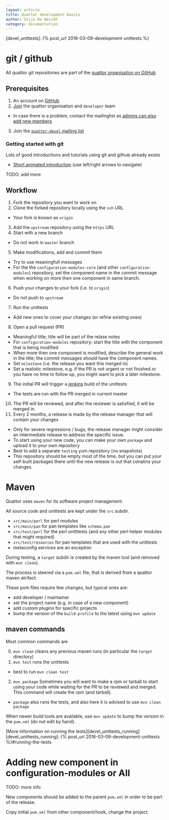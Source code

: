 ```yaml
---
layout: article
title: Quattor development basics
author: Stijn De Weirdt
category: documentation
---
```


[devel_unittests]: {% post_url 2016-03-09-development-unittests %}

# git / github

All quattor git repositories are part of the [quattor organisation on GitHub][quattor_gh]

[quattor_gh]: https://github.com/quattor


## Prerequisites

1. An account on [GitHub][github]
2. [Join][join_quattor] the quattor organisation and `developer` team
 * In case there is a problem, contact the mailinglist as [admins can also add new members][join_team_gh]
3. Join the [`quattor-devel` mailing list][quattor_devel_ml]

[github]: https://github.com
[join_quattor]: https://github.com/orgs/quattor/teams
[join_team_gh]: https://help.github.com/articles/adding-organization-members-to-a-team/
[quattor_devel_ml]: https://lists.sourceforge.net/lists/listinfo/quattor-devel

### Getting started with git

Lots of good introductions and tutorials using git and github already exists

* [Short animated introduction][lal_git_beginner_animation] (use left/right arrows to navigate)

[lal_git_beginner_animation]: https://ens.lal.in2p3.fr/NPAC/_static/slides/Git/slides/index.html#1

TODO: add more

## Workflow

1. Fork the repository you want to work on
2. Clone the forked repository locally using the `ssh` URL
 * Your fork is known as `origin`
3. Add the `upstream` repository using the `https` URL
4. Start with a new branch
 * Do not work in `master` branch
5. Make modifications, add and commit them
 * Try to use meaningfull messages
  * For the the `configuration-modules-core` (and other `configuration-modules`) repository, set the
    component name in the commit message when working on more then one component in same branch.
6. Push your changes to your fork (i.e. to `origin`)
 * Do not push to `upstream`
7. Run the unittests
 * Add new ones to cover your changes (or refine existing ones)
8. Open a pull request (PR)
 * Meaningful title; title will be part of the relase notes
  * For `configuration-modules` repository: start the title with the component that is being modified
   * When more then one component is modified, describe the general work in the title;
     the commit messages should have the component names.
 * Set `milestone` (i.e. the release you want this merged in)
  * Set a realistic milestone, e.g. if the PR is not urgent or not finished
    or you have no time to follow up, you might want to pick a later milestone.
9. The initial PR will trigger a [jenkins][quattor_jenkins] build of the unittests
 * The tests are run with the PR merged in current master
10. The PR will be reviewed, and after the reviewer is satisfied, it will be merged in.
11. Every 2 months, a release is made by the release manager that will contain your changes
 * Only for severe regressions / bugs, the release manager might consider an intermediate
   release to address the specific issue.
 * To start using your new code, you can make your own `package` and upload it to your own repository
  * Best to add a separate `testing` yum repository (no snapshots)
   * This repository should be empty most of the time, but you can put your self-built packages there
     until the new release is out that conatins your changes.

[quattor_jenkins]: https://jenkins1.ugent.be/view/Quattor/

# Maven

Quattor uses `maven` for its software project management.

All source code and unittests are kept under the `src` subdir.

 * `src/main/perl` for perl modules
 * `src/main/pan` for pan templates like `schema.pan`
 * `src/test/perl` for the perl unitttests (and any other perl helper modules that might required)
 * `src/test/resources` for pan templates that are used with the unittests
 * metaconfig services are an exception

During testing, a `target` subdir is created by the maven tool (and removed with `mvn clean`).

The process is steered via a `pom.xml` file, that is derived from a quattor maven atrifact.

These pom files require few changes, but typical ones are:

 * add developer / maintainer
 * set the project name (e.g. in case of a new component)
 * add custom plugins for specific projects
 * bump the version of the `build-profile` to the latest using `mvn update`

## maven commands

Most common commands are

0. `mvn clean` cleans any previous maven runs (in particular the `target` directory)
1. `mvn test` runs the unittests
 * best to run `mvn clean test`
2. `mvn package` Sometimes you will want to make a rpm or tarball to start
 using your code while waiting for the PR to be reviewed and merged. This command
 will create the rpm (and tarball).
 * `package` also runs the tests, and also here it is advised to use `mvn clean package`

When newer build tools are available, use `mvn update` to bump the version in the `pom.xml`
(do not edit by hand).

[More information on running the tests][devel_unittests_running]
[devel_unittests_running]: {% post_url 2016-03-09-development-unittests %}#running-the-tests


# Adding new component in configuration-modules or AII

TODO: more info

New components should be added to the parent `pom.xml` in order to be part of the release.

Copy initial `pom.xml` from other component/hook, change the project.
